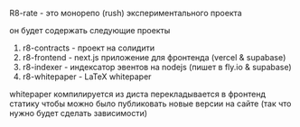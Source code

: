 R8-rate - это монорепо (rush) экспериментального проекта 

он будет содержать следующие проекты
1. r8-contracts - проект на солидити
2. r8-frontend - next.js приложение для фронтенда (vercel & supabase)
2. r8-indexer - индексатор эвентов на nodejs (пишет в fly.io & supabase)
4. r8-whitepaper - LaTeX whitepaper

whitepaper компилируется из диста перекладывается в фронтенд статику чтобы можно было публиковать новые версии на сайте (так что нужно будет сделать зависимости)



